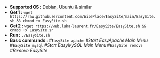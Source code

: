 - **Supported OS :** Debian, Ubuntu & similar
- **Get 1 :** `wget https://raw.githubusercontent.com/WisePlace/EasySite/main/EasySite.sh && chmod +x EasySite.sh`
- **Get 2 :** `wget https://web.luka-laurent.fr/EasySite/EasySite.sh && chmod +x EasySite.sh`
- **Run :** `./EasySite.sh`
- **Basic commands :**
#`EasySite apache` *#Start EasyApache Main Menu*
#`EasySite mysql` *#Start EasyMySQL Main Menu*
#`EasySite remove` *#Remove EasySite*

